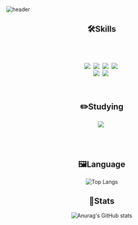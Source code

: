 ![header](https://capsule-render.vercel.app/api?type=wave&fontColor=fff&color=auto&height=300&section=header&text=Hello!&nbspIM.HJ!%20&fontSize=90)

<div align=center>
    <h2>🛠️Skills</h2>
    </br>
    </br>
    </br>
<img src="https://img.shields.io/badge/HTML5-E34F26?style=flat-square&logo=html5&logoColor=white"/>&nbsp;
<img src="https://img.shields.io/badge/CSS3-1572B6?style=flat-square&logo=css3&logoColor=white"/>&nbsp;
<img src="https://img.shields.io/badge/Sass-CC6699?style=flat-square&logo=Sass&logoColor=white"/>&nbsp;
<img src="https://img.shields.io/badge/JavaScript-F9A03C?style=flat-square&logo=JavaScript&logoColor=white"/>&nbsp;
    </br>
<img src="https://img.shields.io/badge/React-09B2DC?style=flat-square&logo=React&logoColor=white"/>&nbsp;
<img src="https://img.shields.io/badge/Next-000000?style=flat-square&logo=Next.js&logoColor=white"/>&nbsp;
    </br>
    </br>
    </br>
    <h2>✏️Studying</h2>
<img src="https://img.shields.io/badge/TypeScript-3178C6?style=flat-square&logo=TypeScript&logoColor=white"/>&nbsp;

</br>
</br>
</br>
</br> 
   

<h2>🖼️Language</h2>

![Top Langs](https://github-readme-stats.vercel.app/api/top-langs/?username=jumpjoong&layout=compact&theme=tokyonight)
    
    
<h2>📍Stats</h2>
   
![Anurag's GitHub stats](https://github-readme-stats.vercel.app/api?username=jumpjoong&show_icons=true&theme=prussian)

</div>



[^1]:**jumpjoong/jumpjoong** is a ✨ _special_ ✨ repository because its `README.md` (this file) appears on your GitHub profile.

[^1]:Here are some ideas to get you started:

[^1]:- 🔭 I’m currently working on ...
[^1]:- 🌱 I’m currently learning ...
[^1]:- 👯 I’m looking to collaborate on ...
[^1]:- 🤔 I’m looking for help with ...
[^1]:- 💬 Ask me about ...
[^1]:- 📫 How to reach me: ...
[^1]:- 😄 Pronouns: ...
[^1]:- ⚡ Fun fact: ...


